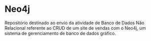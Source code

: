 # Neo4j
Repositório destinado ao envio da atividade de Banco de Dados Não Relacional referente ao CRUD de um site de vendas com o Neo4j, um sistema de gerenciamento de banco de dados gráfico.
